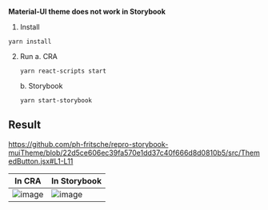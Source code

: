 **Material-UI theme does not work in Storybook**

1. Install
  ```
  yarn install
  ```
2. Run
    a. CRA
      ```
      yarn react-scripts start
      ```
    b. Storybook
      ```
      yarn start-storybook
      ```

## Result
https://github.com/ph-fritsche/repro-storybook-muiTheme/blob/22d5ce606ec39fa570e1dd37c40f666d8d0810b5/src/ThemedButton.jsx#L1-L11

In CRA | In Storybook
-- | --
![image](https://user-images.githubusercontent.com/39068198/137137981-8bb0fec9-b143-424c-9e5d-3e62bad9bf80.png) | ![image](https://user-images.githubusercontent.com/39068198/137138043-8cfdd94a-8029-47b3-9501-5251a2e0dff4.png)

